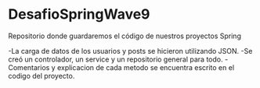 # DesafioSpringWave9
Repositorio donde guardaremos el código de nuestros proyectos Spring

-La carga de datos de los usuarios y posts se hicieron utilizando JSON.
-Se creó un controlador, un service y un repositorio general para todo.
-Comentarios y explicacion de cada metodo se encuentra escrito en el codigo del proyecto.